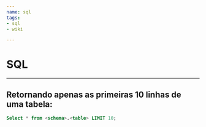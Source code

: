 ```yaml
---
name: sql
tags:
- sql
- wiki

---
```

# SQL
---
## Retornando apenas as primeiras 10 linhas de uma tabela:

```sql
Select * from <schema>.<table> LIMIT 10;
```
